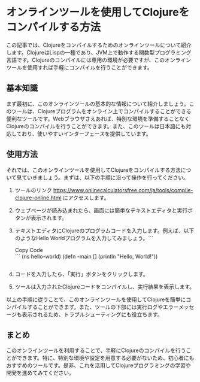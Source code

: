 オンラインツールを使用してClojureをコンパイルする方法
==============================

この記事では、Clojureをコンパイルするためのオンラインツールについて紹介します。ClojureはLispの一種であり、JVM上で動作する関数型プログラミング言語です。Clojureのコンパイルには専用の環境が必要ですが、このオンラインツールを使用すれば手軽にコンパイルを行うことができます。

基本知識
----

まず最初に、このオンラインツールの基本的な情報について紹介しましょう。このツールは、Clojureプログラムをオンライン上でコンパイルすることができる便利なツールです。Webブラウザさえあれば、特別な環境を準備することなくClojureのコンパイルを行うことができます。また、このツールは日本語にも対応しており、使いやすいインターフェースを提供しています。

使用方法
----

それでは、このオンラインツールを使用してClojureをコンパイルする方法について見ていきましょう。まずは、以下の手順に沿って操作を行ってください。

1. ツールのリンク <https://www.onlinecalculatorsfree.com/ja/tools/compile-clojure-online.html> にアクセスします。
2. ウェブページが読み込まれたら、画面には簡単なテキストエディタと実行ボタンが表示されます。
3. テキストエディタにClojureのプログラムコードを入力します。例えば、以下のようなHello Worldプログラムを入力してみましょう。```
    <div class="code-block-header">
    <span class="code-block-header__lang"></span><span class="code-block-header__copy">Copy Code</span>
    </div>```
    (<span class="hljs-name"><span class="hljs-built_in">ns</span></span> hello-world)
    (<span class="hljs-keyword">defn</span> <span class="hljs-title">-main</span> []
      (<span class="hljs-name">println</span> <span class="hljs-string">"Hello, World!"</span>))
    
    ```
    ```
4. コードを入力したら、「実行」ボタンをクリックします。
5. ツールは入力されたClojureコードをコンパイルし、実行結果を表示します。

以上の手順に従うことで、このオンラインツールを使用してClojureを簡単にコンパイルすることができます。また、ツールの下部には実行ログやエラーメッセージも表示されるため、トラブルシューティングにも役立ちます。

まとめ
---

このオンラインツールを利用することで、手軽にClojureのコンパイルを行うことができます。特に、特別な環境や設定を用意する必要がないため、初心者にもおすすめのツールです。是非、これを活用してClojureプログラミングの学習や開発を進めてみてください。